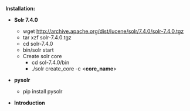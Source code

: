 **Installation:**

+ **Solr 7.4.0**  
    - wget http://archive.apache.org/dist/lucene/solr/7.4.0/solr-7.4.0.tgz
    - tar xzf solr-7.4.0.tgz
    - cd solr-7.4.0
    - bin/solr start
    - Create solr core
        - cd sol-7.4.0/bin
        - ./solr create_core -c <**core_name**>
        
+ **pysolr**  
    - pip install pysolr
    
+ **Introduction**



        
   